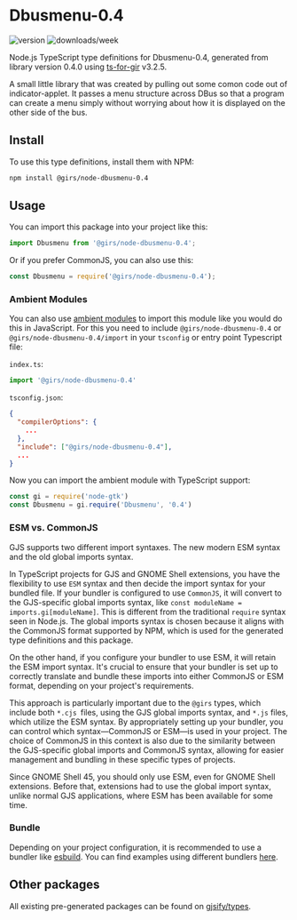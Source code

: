 
# Dbusmenu-0.4

![version](https://img.shields.io/npm/v/@girs/node-dbusmenu-0.4)
![downloads/week](https://img.shields.io/npm/dw/@girs/node-dbusmenu-0.4)


Node.js TypeScript type definitions for Dbusmenu-0.4, generated from library version 0.4.0 using [ts-for-gir](https://github.com/gjsify/ts-for-gir) v3.2.5.

A small little library that was created by pulling out some comon code out of indicator-applet. It passes a menu structure across DBus so that a program can create a menu simply without worrying about how it is displayed on the other side of the bus.

## Install

To use this type definitions, install them with NPM:
```bash
npm install @girs/node-dbusmenu-0.4
```

## Usage

You can import this package into your project like this:
```ts
import Dbusmenu from '@girs/node-dbusmenu-0.4';
```

Or if you prefer CommonJS, you can also use this:
```ts
const Dbusmenu = require('@girs/node-dbusmenu-0.4');
```

### Ambient Modules

You can also use [ambient modules](https://github.com/gjsify/ts-for-gir/tree/main/packages/cli#ambient-modules) to import this module like you would do this in JavaScript.
For this you need to include `@girs/node-dbusmenu-0.4` or `@girs/node-dbusmenu-0.4/import` in your `tsconfig` or entry point Typescript file:

`index.ts`:
```ts
import '@girs/node-dbusmenu-0.4'
```

`tsconfig.json`:
```json
{
  "compilerOptions": {
    ...
  },
  "include": ["@girs/node-dbusmenu-0.4"],
  ...
}
```

Now you can import the ambient module with TypeScript support: 

```ts
const gi = require('node-gtk')
const Dbusmenu = gi.require('Dbusmenu', '0.4')
```



### ESM vs. CommonJS

GJS supports two different import syntaxes. The new modern ESM syntax and the old global imports syntax.

In TypeScript projects for GJS and GNOME Shell extensions, you have the flexibility to use `ESM` syntax and then decide the import syntax for your bundled file. If your bundler is configured to use `CommonJS`, it will convert to the GJS-specific global imports syntax, like `const moduleName = imports.gi[moduleName]`. This is different from the traditional `require` syntax seen in Node.js. The global imports syntax is chosen because it aligns with the CommonJS format supported by NPM, which is used for the generated type definitions and this package.

On the other hand, if you configure your bundler to use ESM, it will retain the ESM import syntax. It's crucial to ensure that your bundler is set up to correctly translate and bundle these imports into either CommonJS or ESM format, depending on your project's requirements.

This approach is particularly important due to the `@girs` types, which include both `*.cjs `files, using the GJS global imports syntax, and `*.js` files, which utilize the ESM syntax. By appropriately setting up your bundler, you can control which syntax—CommonJS or ESM—is used in your project. The choice of CommonJS in this context is also due to the similarity between the GJS-specific global imports and CommonJS syntax, allowing for easier management and bundling in these specific types of projects.

Since GNOME Shell 45, you should only use ESM, even for GNOME Shell extensions. Before that, extensions had to use the global import syntax, unlike normal GJS applications, where ESM has been available for some time.

### Bundle

Depending on your project configuration, it is recommended to use a bundler like [esbuild](https://esbuild.github.io/). You can find examples using different bundlers [here](https://github.com/gjsify/ts-for-gir/tree/main/examples).

## Other packages

All existing pre-generated packages can be found on [gjsify/types](https://github.com/gjsify/types).

